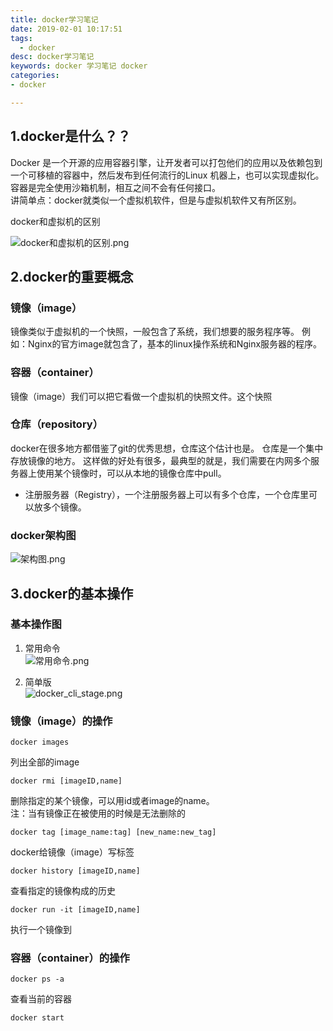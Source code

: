 ```yaml
---
title: docker学习笔记
date: 2019-02-01 10:17:51
tags:
  - docker
desc: docker学习笔记
keywords: docker 学习笔记 docker 
categories:
- docker

---
```



## 1.docker是什么？？  
Docker 是一个开源的应用容器引擎，让开发者可以打包他们的应用以及依赖包到一个可移植的容器中，然后发布到任何流行的Linux 机器上，也可以实现虚拟化。 容器是完全使用沙箱机制，相互之间不会有任何接口。		
讲简单点：docker就类似一个虚拟机软件，但是与虚拟机软件又有所区别。

docker和虚拟机的区别	  
	
![docker和虚拟机的区别.png](https://i.loli.net/2018/10/11/5bbef55470222.png)


<!--more-->
## 2.docker的重要概念
### 镜像（image）
镜像类似于虚拟机的一个快照，一般包含了系统，我们想要的服务程序等。
例如：Nginx的官方image就包含了，基本的linux操作系统和Nginx服务器的程序。

### 容器（container）
镜像（image）我们可以把它看做一个虚拟机的快照文件。这个快照

### 仓库（repository）
docker在很多地方都借鉴了git的优秀思想，仓库这个估计也是。
仓库是一个集中存放镜像的地方。
这样做的好处有很多，最典型的就是，我们需要在内网多个服务器上使用某个镜像时，可以从本地的镜像仓库中pull。

* 注册服务器（Registry），一个注册服务器上可以有多个仓库，一个仓库里可以放多个镜像。

### docker架构图   
![架构图.png](https://i.loli.net/2018/10/11/5bbf09d504115.png)


## 3.docker的基本操作	
### 基本操作图	
1. 常用命令   
![常用命令.png](https://i.loli.net/2018/10/11/5bbf0c83a9bb9.png)  	

2. 简单版  	
![docker_cli_stage.png](https://i.loli.net/2018/10/11/5bbf0d0247ed9.png)   	

### 镜像（image）的操作	

```
docker images
```
列出全部的image	

```
docker rmi [imageID,name]
```
删除指定的某个镜像，可以用id或者image的name。	
注：当有镜像正在被使用的时候是无法删除的	

```
docker tag [image_name:tag] [new_name:new_tag]
```
docker给镜像（image）写标签

```
docker history [imageID,name]
```
查看指定的镜像构成的历史

```
docker run -it [imageID,name]
```
执行一个镜像到

### 容器（container）的操作  
```
docker ps -a
```
查看当前的容器

```
docker start 
```
